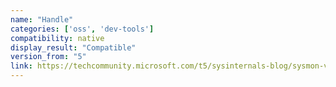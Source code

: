 ```yaml
---
name: "Handle"
categories: ['oss', 'dev-tools']
compatibility: native
display_result: "Compatible"
version_from: "5"
link: https://techcommunity.microsoft.com/t5/sysinternals-blog/sysmon-v12-0-process-monitor-v3-60-procdump-v10-0-and-arm64/ba-p/1649402
---
```

